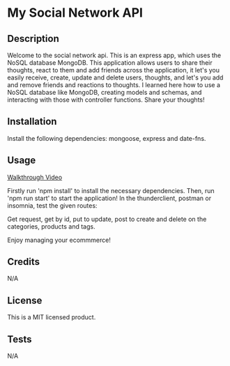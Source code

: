 # My Social Network API

## Description

Welcome to the social network api. This is an express app, which uses the NoSQL database MongoDB.
This application allows users to share their thoughts, react to them and add friends across the application, it let's you easily receive, create, update and delete users, thoughts, and let's you add and remove friends and reactions to thoughts.
I learned here how to use a NoSQL database like MongoDB, creating models and schemas, and interacting with those with controller functions.
Share your thoughts!

## Installation

Install the following dependencies: mongoose, express and date-fns. 

## Usage

[Walkthrough Video](https://drive.google.com/file/d/1FfFFYJheWD2tk9HWz4Ra5fbUFJvjF424/view)

Firstly run 'npm install' to install the necessary dependencies.
Then, run 'npm run start' to start the application!
In the thunderclient, postman or insomnia, test the given routes:

Get request, get by id, put to update, post to create and delete on the categories, products and tags.

Enjoy managing your ecommmerce!

## Credits

N/A

## License

This is a MIT licensed product.


## Tests

N/A
